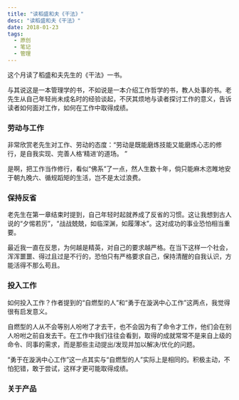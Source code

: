 ```yaml
---
title: "读稻盛和夫《干法》"
desc: "读稻盛和夫《干法》"
date: 2018-01-23
tags:
  - 原创
  - 笔记
  - 管理
---
```


这个月读了稻盛和夫先生的《干法》一书。

与其说这是一本管理学的书，不如说是一本介绍工作哲学的书，教人处事的书。老先生从自己年轻尚未成名时的经验谈起，不厌其烦地与读者探讨工作的意义，告诉读者如何面对工作，如何在工作中取得成绩。

### 劳动与工作

非常欣赏老先生对工作、劳动的态度：“劳动是既能磨炼技能又能磨炼心志的修行，是自我实现、完善人格‘精进’的道场。 ” 

是啊，把工作当作修行，看似“佛系”了一点，然人生数十年，倘只能麻木恣睢地安于朝九晚六、循规蹈矩的生活，岂不是太过浪费。

### 保持反省

老先生在第一章结束时提到，自己年轻时起就养成了反省的习惯。这让我想到古人说的“夕惕若厉”，“战战兢兢，如临深渊，如履薄冰”。这对成功的事业恐怕相当重要。

最近我一直在反思，为何越是精英，对自己的要求越严格。在当下这样一个社会，浑浑噩噩、得过且过是不行的，恐怕只有严格要求自己，保持清醒的自我认识，方能活得不那么苟且。

### 投入工作

如何投入工作？作者提到的“自燃型的人”和“勇于在漩涡中心工作”这两点，我觉得很有启发意义。

自燃型的人从不会等别人吩咐了才去干，也不会因为有了命令才工作，他们会在别人吩咐之前自发去干。在工作中我们往往会看到，取得的成就常常不是来自上级的命令、同事的需求，而是那些主动提出/发现并加以解决/优化的问题。

“勇于在漩涡中心工作”这一点其实与“自燃型的人”实际上是相同的。积极主动，不怕犯错，敢于尝试，这样才更可能取得成绩。

### 关于产品




